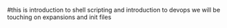 #this is introduction to shell scripting and introduction to devops
we will be touching on expansions and init files
